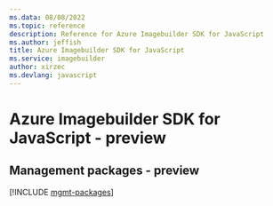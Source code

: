 ```yaml
---
ms.data: 08/08/2022
ms.topic: reference
description: Reference for Azure Imagebuilder SDK for JavaScript
ms.author: jeffish
title: Azure Imagebuilder SDK for JavaScript
ms.service: imagebuilder
author: xirzec
ms.devlang: javascript
---
```

# Azure Imagebuilder SDK for JavaScript - preview

## Management packages - preview
[!INCLUDE [mgmt-packages](imagebuilder-mgmt-index.md)]
